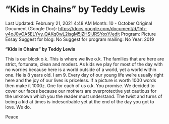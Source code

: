 # “Kids in Chains” by Teddy Lewis

Last Updated: February 21, 2021 4:48 AM
Month: 10 - October
Original Document (Google Doc): https://docs.google.com/document/d/1hh-v4oJ0vOA5ELYvy_QAKq0wL2isgM5jZHSIJRSYoxY/edit
Program: Picture Essay
Suggest for blog: No
Suggest for program mailing: No
Year: 2019

**“Kids in Chains” by Teddy Lewis**

This is our block o.k. This is where we live o.k. The families that are here are strict, fortunate, clean and modest. As kids we play for most of the day with no worries because here is a world outside of a world, yet a world within one. He is 8 years old. I am 9. Every day of our young life we’re usually right here and the joy of our lives is priceless. If a picture is worth 1000 words then make it 1000z. One for each of us o.k. You promise. We decided to cover our faces because our mothers are overprotective yet cautious for the unknown which you the reader must understand. The twist and turns of being a kid at times is indescribable yet at the end of the day you got to love. We do.

Peace